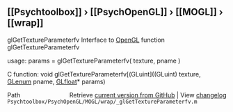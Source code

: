 ## [[Psychtoolbox]] &#8250; [[PsychOpenGL]] &#8250; [[MOGL]] &#8250; [[wrap]]

glGetTextureParameterfv  Interface to [OpenGL](OpenGL) function glGetTextureParameterfv  
  
usage:  params = glGetTextureParameterfv( texture, pname )  
  
C function:  void glGetTextureParameterfv[(GLuint]((GLuint) texture, [GLenum](GLenum) pname, [GLfloat](GLfloat)\* params)  




<div class="code_header" style="text-align:right;">
  <span style="float:left;">Path&nbsp;&nbsp;</span> <span class="counter">Retrieve <a href=
  "https://raw.github.com/Psychtoolbox-3/Psychtoolbox-3/beta/Psychtoolbox/PsychOpenGL/MOGL/wrap/_glGetTextureParameterfv.m">current version from GitHub</a> | View <a href=
  "https://github.com/Psychtoolbox-3/Psychtoolbox-3/commits/beta/Psychtoolbox/PsychOpenGL/MOGL/wrap/_glGetTextureParameterfv.m">changelog</a></span>
</div>
<div class="code">
  <code>Psychtoolbox/PsychOpenGL/MOGL/wrap/_glGetTextureParameterfv.m</code>
</div>

